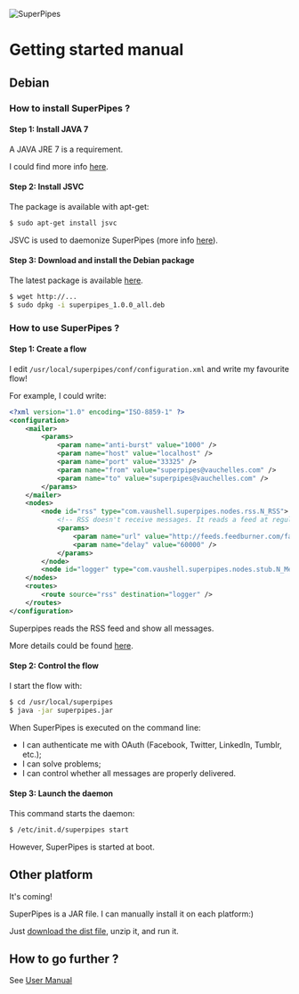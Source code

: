 ![SuperPipes](https://raw2.github.com/fabienvauchelles/superpipes/master/docs/images/logo_slogan238.png)

# Getting started manual

## Debian

### How to install SuperPipes ?

#### Step 1: Install JAVA 7

A JAVA JRE 7 is a requirement.

I could find more info [here](http://...).


#### Step 2: Install JSVC

The package is available with apt-get:

```sh
$ sudo apt-get install jsvc
```

JSVC is used to daemonize SuperPipes (more info [here](http://commons.apache.org/proper/commons-daemon/jsvc.html)).


#### Step 3: Download and install the Debian package

The latest package is available [here](http://...).

```sh
$ wget http://...
$ sudo dpkg -i superpipes_1.0.0_all.deb
```

### How to use SuperPipes ?

#### Step 1: Create a flow

I edit `/usr/local/superpipes/conf/configuration.xml` and write my favourite flow!

For example, I could write:

```xml
<?xml version="1.0" encoding="ISO-8859-1" ?>
<configuration>
    <mailer>
        <params>
            <param name="anti-burst" value="1000" />
            <param name="host" value="localhost" />
            <param name="port" value="33325" />
            <param name="from" value="superpipes@vauchelles.com" />
            <param name="to" value="superpipes@vauchelles.com" />
        </params>
    </mailer>
    <nodes>
        <node id="rss" type="com.vaushell.superpipes.nodes.rss.N_RSS">
            <!-- RSS doesn't receive messages. It reads a feed at regular intervals -->
            <params>
                <param name="url" value="http://feeds.feedburner.com/fabienvauchelles" />
                <param name="delay" value="60000" />
            </params>
        </node>
        <node id="logger" type="com.vaushell.superpipes.nodes.stub.N_MessageLogger" />
    </nodes>
    <routes>
        <route source="rss" destination="logger" />
    </routes>
</configuration>
```

Superpipes reads the RSS feed and show all messages.

More details could be found [here](http://...).


#### Step 2: Control the flow

I start the flow with:

```sh
$ cd /usr/local/superpipes
$ java -jar superpipes.jar
```

When SuperPipes is executed on the command line:

* I can authenticate me with OAuth (Facebook, Twitter, LinkedIn, Tumblr, etc.);
* I can solve problems;
* I can control whether all messages are properly delivered.


#### Step 3: Launch the daemon

This command starts the daemon:

```sh
$ /etc/init.d/superpipes start
```

However, SuperPipes is started at boot.


## Other platform

It's coming!

SuperPipes is a JAR file. I can manually install it on each platform:)

Just [download the dist file](http://...), unzip it, and run it.

## How to go further ?

See [User Manual](User_Manual.md)
